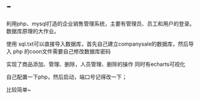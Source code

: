 # -
利用php、mysql打造的企业销售管理系统，主要有管理员、员工和用户的登录。数据库原理的大作业。

使用 sql.txt可以直接导入数据库，首先自己建立companysale的数据库，然后导入
php 的coon文件需要自己修改数据库密码

实现了商品添加、管理、删除，人员管理、删除的操作
同时有echarts可视化

自己配置一下php，然后启动，端口号记得改一下；

比较简单~

